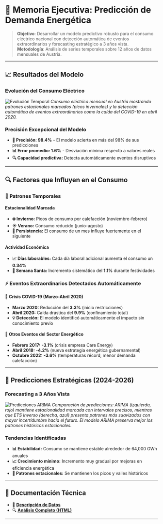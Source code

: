 # 💼 Memoria Ejecutiva: Predicción de Demanda Energética  
> **Objetivo**: Desarrollar un modelo predictivo robusto para el consumo eléctrico nacional con detección automática de eventos extraordinarios y forecasting estratégico a 3 años vista.  
> **Metodología**: Análisis de series temporales sobre 12 años de datos mensuales de Austria.

---

## 📈 Resultados del Modelo

### Evolución del Consumo Eléctrico
![Evolución Temporal](https://github.com/user-attachments/assets/29c1e4b2-abfe-49cd-ac3d-39f2220e23e1)
*Consumo eléctrico mensual en Austria mostrando patrones estacionales marcados (picos invernales) y la detección automática de eventos extraordinarios como la caída del COVID-19 en abril 2020.*

### Precisión Excepcional del Modelo
- **🎯 Precisión: 98.4%** - El modelo acierta en más del 98% de sus predicciones
- **📊 Error promedio: 1.6%** - Desviación mínima respecto a valores reales
- **🔍 Capacidad predictiva:** Detecta automáticamente eventos disruptivos

---

## 🔍 Factores que Influyen en el Consumo

### 📅 **Patrones Temporales**
#### Estacionalidad Marcada
- **❄️ Invierno:** Picos de consumo por calefacción (noviembre-febrero)
- **☀️ Verano:** Consumo reducido (junio-agosto)
- **🔄 Persistencia:** El consumo de un mes influye fuertemente en el siguiente

#### Actividad Económica
- **📈 Días laborables:** Cada día laboral adicional aumenta el consumo un **0.34%**
- **🐣 Semana Santa:** Incremento sistemático del **1.1%** durante festividades

### ⚡ **Eventos Extraordinarios Detectados Automáticamente**

#### 🦠 Crisis COVID-19 (Marzo-Abril 2020)
- **Marzo 2020:** Reducción del **3.3%** (inicio restricciones)
- **Abril 2020:** Caída drástica del **9.9%** (confinamiento total)
- **💡 Detección:** El modelo identificó automáticamente el impacto sin conocimiento previo

#### 🏢 Otros Eventos del Sector Energético
- **Febrero 2017:** **-3.1%** (crisis empresa Care Energy)
- **Abril 2018:** **-4.2%** (nueva estrategia energética gubernamental)
- **Octubre 2022:** **-3.6%** (temperaturas récord, menor demanda calefacción)

---

## 🔮 Predicciones Estratégicas (2024-2026)

### Forecasting a 3 Años Vista
![Predicciones ARIMA](https://github.com/user-attachments/assets/ea1da166-9f16-4817-849c-8b454a9f020e)
*Comparación de predicciones: ARIMA (izquierda, rojo) mantiene estacionalidad marcada con intervalos precisos, mientras que ETS Inverso (derecha, azul) presenta patrones más suavizados con mayor incertidumbre hacia el futuro. El modelo ARIMA preserva mejor los patrones históricos estacionales.*

### Tendencias Identificadas
- **📊 Estabilidad:** Consumo se mantiene estable alrededor de 64,000 GWh anuales
- **📈 Crecimiento mínimo:** Incremento muy gradual por mejoras en eficiencia energética
- **🔄 Patrones estacionales:** Se mantienen los picos y valles históricos

---

## 📂 Documentación Técnica
- 💾 **[Descripción de Datos](../data/README.md)**
- 🔍 **[Análisis Completo (HTML)](../code/analisis_arima.html)**  

---
